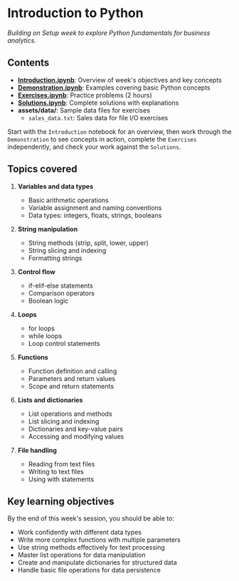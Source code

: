 # Introduction to Python

*Building on Setup week to explore Python fundamentals for business analytics.*

## Contents

- **[Introduction.ipynb](./Introduction.ipynb)**: Overview of week's objectives and key concepts
- **[Demonstration.ipynb](./Demonstration.ipynb)**: Examples covering basic Python concepts
- **[Exercises.ipynb](./Exercises.ipynb)**: Practice problems (2 hours)
- **[Solutions.ipynb](./Solutions.ipynb)**: Complete solutions with explanations
- **assets/data/**: Sample data files for exercises
  - `sales_data.txt`: Sales data for file I/O exercises

Start with the `Introduction` notebook for an overview, then work through the `Demonstration` to see concepts in action, complete the `Exercises` independently, and check your work against the `Solutions`.

## Topics covered

1. **Variables and data types**
   - Basic arithmetic operations
   - Variable assignment and naming conventions
   - Data types: integers, floats, strings, booleans

2. **String manipulation**
   - String methods (strip, split, lower, upper)
   - String slicing and indexing
   - Formatting strings

3. **Control flow**
   - if-elif-else statements
   - Comparison operators
   - Boolean logic

4. **Loops**
   - for loops
   - while loops
   - Loop control statements

5. **Functions**
   - Function definition and calling
   - Parameters and return values
   - Scope and return statements

6. **Lists and dictionaries**
   - List operations and methods
   - List slicing and indexing
   - Dictionaries and key-value pairs
   - Accessing and modifying values

7. **File handling**
   - Reading from text files
   - Writing to text files
   - Using with statements

## Key learning objectives

By the end of this week's session, you should be able to:

- Work confidently with different data types
- Write more complex functions with multiple parameters
- Use string methods effectively for text processing
- Master list operations for data manipulation
- Create and manipulate dictionaries for structured data
- Handle basic file operations for data persistence
